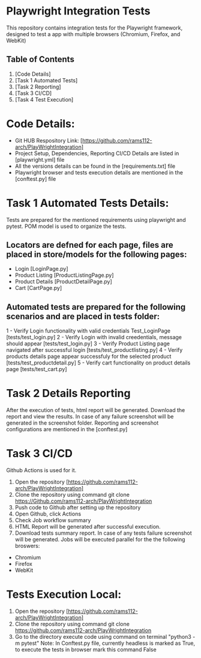 # Playwright Integration Tests

This repository contains integration tests for the Playwright framework, designed to test a app with multiple browsers (Chromium, Firefox, and WebKit)

## Table of Contents
1. [Code Details]
2. [Task 1 Automated Tests]
3. [Task 2 Reporting]
5. [Task 3 CI/CD]
5. [Task 4 Test Execution]

# Code Details: 
* Git HUB Respository Link: [https://github.com/rams112-arch/PlayWrightIntegration]
* Project Setup, Dependencies, Reporting CI/CD Details are listed in [playwright.yml] file 
* All the versions details can be found in the [requirements.txt] file
* Playwright browser and tests execution details are mentioned in the [conftest.py] file 

# Task 1 Automated Tests Details: 
Tests are prepared for the mentioned requirements using playwright and pytest. POM model is used to organize the tests. 

## Locators are defned for each page, files are placed in store/models for the following pages: 
* Login [LoginPage.py]
* Product Listing [ProductListingPage.py]
* Product Details [ProductDetailPage.py]
* Cart [CartPage.py]

## Automated tests are prepared for the following scenarios and are placed in tests folder: 
1 - Verify Login functionality with valid credentials Test_LoginPage [tests/test_login.py] 
2 - Verify Login with invalid creedentials, message should appear  [tests/test_login.py] 
3 - Verify Product Listing page navigated after successful login [tests/test_productlisting.py] 
4 - Verify products details page appear successfuly for the selected product [tests/test_productdetail.py] 
5 - Verify cart functionality on product details page [tests/test_cart.py] 

# Task 2 Details Reporting 
After the execution of tests, html report will be generated. Download the report and view the results. In case of any failure screenshot will be generated in the screenshot folder. Reporting and screenshot configurations are mentioned in the [conftest.py] 

# Task 3 CI/CD 
Github Actions is used for it.
1. Open the repository [https://github.com/rams112-arch/PlayWrightIntegration]
2. Clone the repository using command git clone https://Github.com/rams112-arch/PlayWrightIntegration
3. Push code to Github after setting up the repository 
4. Open Github, click Actions 
5. Check Job workflow summary
6. HTML Report will be generated after successful execution. 
7. Download tests summary report. In case of any tests failure screenshot will be generated. 
Jobs will be executed parallel for the the following broswers: 
* Chromium
* Firefox
* WebKit 

# Tests Execution Local:
1. Open the repository [https://github.com/rams112-arch/PlayWrightIntegration]
2. Clone the repository using command git clone https://github.com/rams112-arch/PlayWrightIntegration
3. Go to the directory execute code using command on terminal "python3 -m pytest" 
Note: In Conftest.py file, currently headless is marked as True, to execute the tests in browser mark this command False 